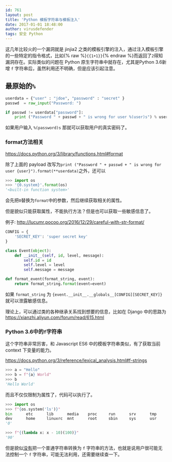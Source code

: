 ```yaml
---
id: 761
layout: post
title: 'Python 模板字符串与模板注入'
date: 2017-01-01 18:48:00
author: virusdefender
tags: 安全 Python
---
```


这几年比较火的一个漏洞就是 jinjia2 之类的模板引擎的注入，通过注入模板引擎的一些特定的指令格式，比如{% raw %}`{{1+1}}`{% endraw %}而返回了`2`得知漏洞存在。实际类似的问题在 Python 原生字符串中就存在，尤其是Python 3.6新增 `f` 字符串后，虽然利用还不明确，但是应该引起注意。

## 最原始的`%`

```python
userdata = {"user" : "jdoe", "password" : "secret" }
passwd  = raw_input("Password: ")

if passwd != userdata["password"]:
    print ("Password " + passwd + " is wrong for user %(user)s") % userdata
```

如果用户输入 `%(password)s` 那就可以获取用户的真实密码了。

### format方法相关

https://docs.python.org/3/library/functions.html#format

除了上面的 payload 改写为`print ("Password " + passwd + " is wrong for user {user}").format(**userdata)`之外，还可以

```python
>>> import os
>>> '{0.system}'.format(os)
'<built-in function system>'
```

会先把`0`替换为`format`中的参数，然后继续获取相关的属性。

但是貌似只能获取属性，不能执行方法？但是也可以获取一些敏感信息了。

例子: http://lucumr.pocoo.org/2016/12/29/careful-with-str-format/

```python
CONFIG = {
    'SECRET_KEY': 'super secret key'
}

class Event(object):
    def __init__(self, id, level, message):
        self.id = id
        self.level = level
        self.message = message

def format_event(format_string, event):
    return format_string.format(event=event)
```

如果 `format_string` 为 `{event.__init__.__globals__[CONFIG][SECRET_KEY]} `就可以泄露敏感信息。

理论上，可以通过类的各种继承关系找到想要的信息，比如在 Django 中的思路为 https://xianzhi.aliyun.com/forum/read/615.html

### Python 3.6中的`f`字符串

这个字符串非常厉害，和 Javascript ES6 中的模板字符串类似，有了获取当前 context 下变量的能力。

https://docs.python.org/3/reference/lexical_analysis.html#f-strings

```python
>>> a = "Hello"
>>> b = f"{a} World"
>>> b
'Hello World'
```

而且不仅仅限制为属性了，代码可以执行了。

```python
>>> import os
>>> f"{os.system('ls')}"
bin      etc      lib      media    proc     run      srv      tmp      var
dev      home     linuxrc  mnt      root     sbin     sys      usr
'0'

>>> f"{(lambda x: x - 10)(100)}"
'90'
```

但是貌似[没有][1]把一个普通字符串转换为 `f` 字符串的方法，也就是说用户很可能无法控制一个 `f` 字符串，可能无法利用，还需要继续查一下。


  [1]: https://www.python.org/dev/peps/pep-0498/#concatenating-strings
